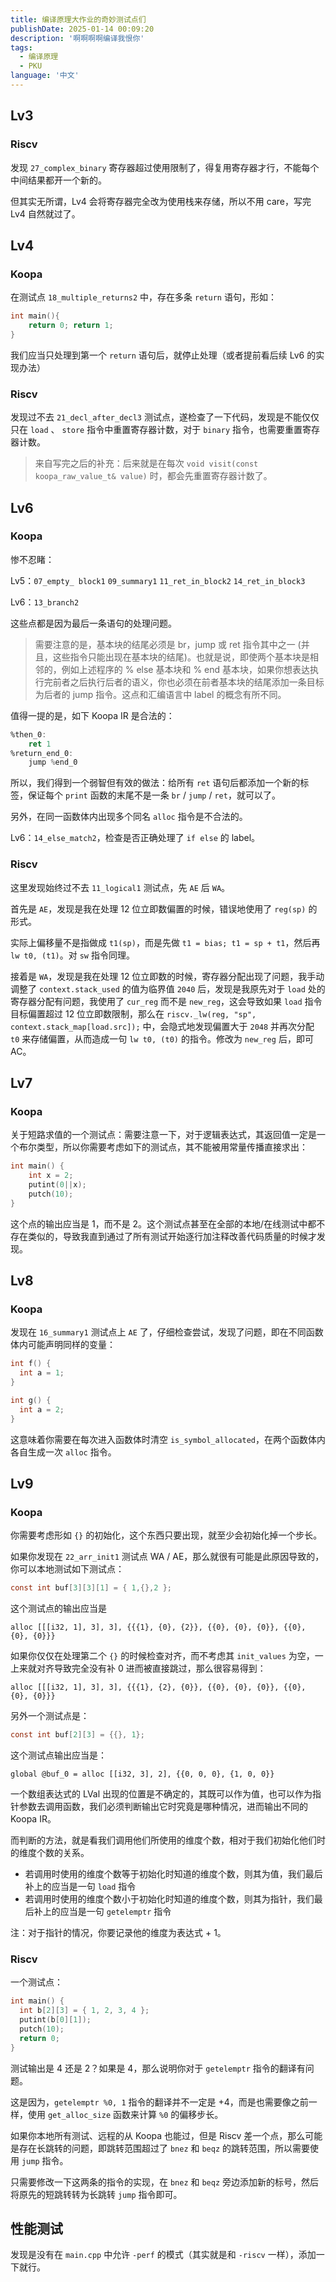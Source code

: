 ```yaml
---
title: 编译原理大作业的奇妙测试点们
publishDate: 2025-01-14 00:09:20
description: '啊啊啊啊编译我恨你'
tags:
  - 编译原理
  - PKU
language: '中文'
---
```


## Lv3

### Riscv

发现 `27_complex_binary` 寄存器超过使用限制了，得复用寄存器才行，不能每个中间结果都开一个新的。

但其实无所谓，Lv4 会将寄存器完全改为使用栈来存储，所以不用 care，写完 Lv4 自然就过了。

## Lv4

### Koopa

在测试点 `18_multiple_returns2` 中，存在多条 `return` 语句，形如：

```cpp
int main(){
    return 0; return 1;
}
```

我们应当只处理到第一个 `return` 语句后，就停止处理（或者提前看后续 Lv6 的实现办法）

### Riscv

发现过不去  `21_decl_after_decl3` 测试点，遂检查了一下代码，发现是不能仅仅只在 `load` 、 `store` 指令中重置寄存器计数，对于 `binary` 指令，也需要重置寄存器计数。

> 来自写完之后的补充：后来就是在每次 `void visit(const koopa_raw_value_t& value)` 时，都会先重置寄存器计数了。

## Lv6

### Koopa

惨不忍睹：

Lv5：`07_empty_ block1` `09_summary1` `11_ret_in_block2` `14_ret_in_block3` 

Lv6：`13_branch2`

这些点都是因为最后一条语句的处理问题。

> 需要注意的是，基本块的结尾必须是 br，jump 或 ret 指令其中之一 (并且，这些指令只能出现在基本块的结尾)。也就是说，即使两个基本块是相邻的，例如上述程序的 % else 基本块和 % end 基本块，如果你想表达执行完前者之后执行后者的语义，你也必须在前者基本块的结尾添加一条目标为后者的 jump 指令。这点和汇编语言中 label 的概念有所不同。

值得一提的是，如下 Koopa IR 是合法的：

```asm
%then_0:
	ret 1
%return_end_0:
	jump %end_0
```

所以，我们得到一个弱智但有效的做法：给所有 `ret` 语句后都添加一个新的标签，保证每个 `print` 函数的末尾不是一条 `br` / `jump` / `ret`，就可以了。

另外，在同一函数体内出现多个同名 `alloc` 指令是不合法的。

Lv6：`14_else_match2`，检查是否正确处理了 `if else` 的 label。

### Riscv

这里发现始终过不去 `11_logical1` 测试点，先 `AE` 后 `WA`。

首先是 `AE`，发现是我在处理 12 位立即数偏置的时候，错误地使用了 `reg(sp)` 的形式。

实际上偏移量不是指做成 `t1(sp)`，而是先做 `t1 = bias; t1 = sp + t1`，然后再 `lw t0, (t1)`。对 `sw` 指令同理。

接着是 `WA`，发现是我在处理 12 位立即数的时候，寄存器分配出现了问题，我手动调整了 `context.stack_used` 的值为临界值 `2040` 后，发现是我原先对于 `load` 处的寄存器分配有问题，我使用了 `cur_reg` 而不是 `new_reg`，这会导致如果 `load` 指令目标偏置超过 12 位立即数限制，那么在 `riscv._lw(reg, "sp", context.stack_map[load.src]);` 中，会隐式地发现偏置大于 `2048` 并再次分配 `t0` 来存储偏置，从而造成一句 `lw t0, (t0)` 的指令。修改为 `new_reg` 后，即可 AC。

## Lv7

### Koopa

关于短路求值的一个测试点：需要注意一下，对于逻辑表达式，其返回值一定是一个布尔类型，所以你需要考虑如下的测试点，其不能被用常量传播直接求出：

```cpp
int main() {
    int x = 2;
    putint(0||x);
	putch(10);
}
```

这个点的输出应当是 1，而不是 2。这个测试点甚至在全部的本地/在线测试中都不存在类似的，导致我直到通过了所有测试开始逐行加注释改善代码质量的时候才发现。

## Lv8

### Koopa

发现在 `16_summary1` 测试点上 `AE` 了，仔细检查尝试，发现了问题，即在不同函数体内可能声明同样的变量：

```c
int f() {
  int a = 1;
}

int g() {
  int a = 2;
}
```

这意味着你需要在每次进入函数体时清空 `is_symbol_allocated`，在两个函数体内各自生成一次 `alloc` 指令。

## Lv9

### Koopa

你需要考虑形如 `{}` 的初始化，这个东西只要出现，就至少会初始化掉一个步长。

如果你发现在 `22_arr_init1` 测试点 WA / AE，那么就很有可能是此原因导致的，你可以本地测试如下测试点：

```c
const int buf[3][3][1] = { 1,{},2 };
```

这个测试点的输出应当是

```
alloc [[[i32, 1], 3], 3], {{{1}, {0}, {2}}, {{0}, {0}, {0}}, {{0}, {0}, {0}}}
```

如果你仅仅在处理第二个 `{}` 的时候检查对齐，而不考虑其 `init_values` 为空，一上来就对齐导致完全没有补 0 进而被直接跳过，那么很容易得到：

```
alloc [[[i32, 1], 3], 3], {{{1}, {2}, {0}}, {{0}, {0}, {0}}, {{0}, {0}, {0}}}
```

另外一个测试点是：

```c
const int buf[2][3] = {{}, 1};
```

这个测试点输出应当是：

```
global @buf_0 = alloc [[i32, 3], 2], {{0, 0, 0}, {1, 0, 0}}
```

一个数组表达式的 LVal 出现的位置是不确定的，其既可以作为值，也可以作为指针参数去调用函数，我们必须判断输出它时究竟是哪种情况，进而输出不同的 Koopa IR。

而判断的方法，就是看我们调用他们所使用的维度个数，相对于我们初始化他们时的维度个数的关系。

- 若调用时使用的维度个数等于初始化时知道的维度个数，则其为值，我们最后补上的应当是一句 `load` 指令
- 若调用时使用的维度个数小于初始化时知道的维度个数，则其为指针，我们最后补上的应当是一句 `getelemptr` 指令

注：对于指针的情况，你要记录他的维度为表达式 + 1。

### Riscv

一个测试点：

```c
int main() {
  int b[2][3] = { 1, 2, 3, 4 };
  putint(b[0][1]);
  putch(10);
  return 0;
}
```

测试输出是 4 还是 2？如果是 4，那么说明你对于 `getelemptr` 指令的翻译有问题。

这是因为，`getelemptr %0, 1` 指令的翻译并不一定是 +4，而是也需要像之前一样，使用 `get_alloc_size` 函数来计算 `%0` 的偏移步长。

如果你本地所有测试、远程的从 Koopa 也能过，但是 Riscv 差一个点，那么可能是存在长跳转的问题，即跳转范围超过了 `bnez` 和 `beqz` 的跳转范围，所以需要使用 `jump` 指令。

只需要修改一下这两条的指令的实现，在 `bnez` 和 `beqz` 旁边添加新的标号，然后将原先的短跳转转为长跳转 `jump` 指令即可。

## 性能测试

发现是没有在 `main.cpp` 中允许 `-perf` 的模式（其实就是和 `-riscv` 一样），添加一下就行。